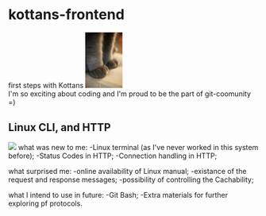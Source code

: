 # kottans-frontend
first steps with Kottans
<img src="https://github.com/chri911/kottans-frontend/blob/master/lapki.jpg" width="75">
<br>I'm so exciting about coding and I'm proud to be the part of git-coomunity =)
## Linux CLI, and HTTP
<img src="https://github.com/chri911/kottans-frontend/blob/master/linux_survival.png" width="75">
what was new to me:
-Linux terminal (as I've never worked in this system before);
-Status Codes in HTTP;
-Connection handling in HTTP;

what surprised me:
-online availability of Linux manual;
-existance of the request and response messages;
-possibility of controlling the Cachability;

what I intend to use in future:
-Git Bash;
-Extra materials for further exploring pf protocols.